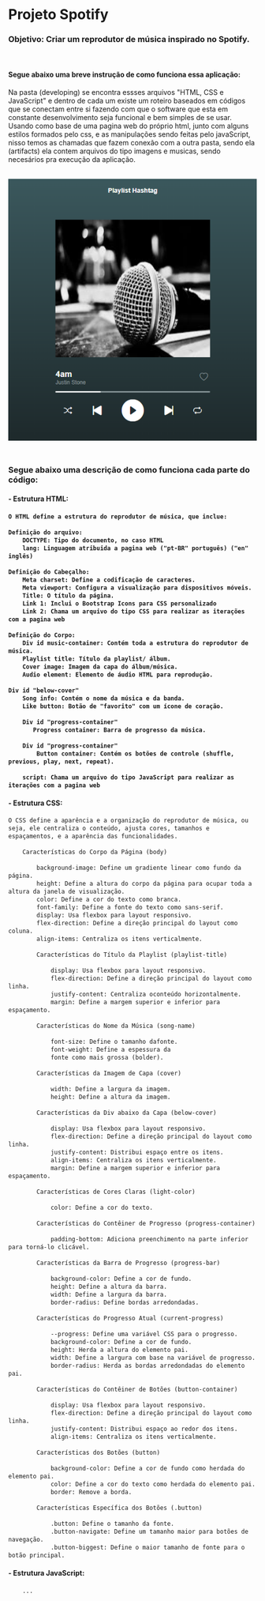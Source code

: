 <h1> Projeto Spotify </h1>

<h3>Objetivo: Criar um reprodutor de música inspirado no Spotify.</h3><br>

<h4>Segue abaixo uma breve instrução de como funciona essa aplicação:</h4>
<p>Na pasta (developing) se encontra essses arquivos "HTML, CSS e JavaScript" e dentro de cada um existe um roteiro baseados em códigos que se conectam entre si fazendo com que o software que esta em constante desenvolvimento seja funcional e bem simples de se usar. 
Usando como base de uma pagina web do próprio html, junto com alguns estilos formados pelo css, e as manipulações sendo feitas pelo javaScript, nisso temos as chamadas que fazem conexão com a outra pasta, sendo ela (artifacts) ela contem arquivos do tipo imagens e musicas, sendo necesários pra execução da aplicação.</p><br>

<div align="center">
    <img alt="imagem_execution_music" src="/artifacts/images/execution_music.png"></img>
</div><br>

##

<h3>Segue abaixo uma descrição de como funciona cada parte do código:</h3>

<h4>- Estrutura HTML:<h4>
<div>
    
    O HTML define a estrutura do reprodutor de música, que inclue:
    
    Definição do arquivo:
        DOCTYPE: Tipo do documento, no caso HTML
        lang: Linguagem atribuida a pagina web ("pt-BR" português) ("en" inglês)

    Definição do Cabeçalho:
        Meta charset: Define a codificação de caracteres.
        Meta viewport: Configura a visualização para dispositivos móveis.
        Title: O título da página.
        Link 1: Inclui o Bootstrap Icons para CSS personalizado
        Link 2: Chama um arquivo do tipo CSS para realizar as iterações com a pagina web
        
    Definição do Corpo:
        Div id music-container: Contém toda a estrutura do reprodutor de música.
        Playlist title: Título da playlist/ álbum.
        Cover image: Imagem da capa do álbum/música.
        Audio element: Elemento de áudio HTML para reprodução.

    Div id "below-cover"
        Song info: Contém o nome da música e da banda.
        Like button: Botão de "favorito" com um ícone de coração.

        Div id "progress-container"
           Progress container: Barra de progresso da música.

        Div id "progress-container"
            Button container: Contém os botões de controle (shuffle, previous, play, next, repeat).

        script: Chama um arquivo do tipo JavaScript para realizar as iterações com a pagina web
</div> 
    
<h4>- Estrutura CSS:</h4>
<div> 
 
    O CSS define a aparência e a organização do reprodutor de música, ou seja, ele centraliza o conteúdo, ajusta cores, tamanhos e espaçamentos, e a aparência das funcionalidades.

        Características do Corpo da Página (body)

            background-image: Define um gradiente linear como fundo da página.
            height: Define a altura do corpo da página para ocupar toda a altura da janela de visualização.
            color: Define a cor do texto como branca.
            font-family: Define a fonte do texto como sans-serif.
            display: Usa flexbox para layout responsivo.
            flex-direction: Define a direção principal do layout como coluna.
            align-items: Centraliza os itens verticalmente.

            Características do Título da Playlist (playlist-title)

                display: Usa flexbox para layout responsivo.
                flex-direction: Define a direção principal do layout como linha.
                justify-content: Centraliza oconteúdo horizontalmente.
                margin: Define a margem superior e inferior para espaçamento.
                    
            Características do Nome da Música (song-name)

                font-size: Define o tamanho dafonte.
                font-weight: Define a espessura da 
                fonte como mais grossa (bolder).

            Características da Imagem de Capa (cover)

                width: Define a largura da imagem.
                height: Define a altura da imagem.
                
            Características da Div abaixo da Capa (below-cover)

                display: Usa flexbox para layout responsivo.
                flex-direction: Define a direção principal do layout como linha.
                justify-content: Distribui espaço entre os itens.
                align-items: Centraliza os itens verticalmente.
                margin: Define a margem superior e inferior para espaçamento.

            Características de Cores Claras (light-color)

                color: Define a cor do texto.

            Características do Contêiner de Progresso (progress-container)

                padding-bottom: Adiciona preenchimento na parte inferior para torná-lo clicável.

            Características da Barra de Progresso (progress-bar)

                background-color: Define a cor de fundo.
                height: Define a altura da barra.
                width: Define a largura da barra.
                border-radius: Define bordas arredondadas.

            Características do Progresso Atual (current-progress)

                --progress: Define uma variável CSS para o progresso.
                background-color: Define a cor de fundo.
                height: Herda a altura do elemento pai.
                width: Define a largura com base na variável de progresso.
                border-radius: Herda as bordas arredondadas do elemento pai.
                
            Características do Contêiner de Botões (button-container)

                display: Usa flexbox para layout responsivo.
                flex-direction: Define a direção principal do layout como linha.
                justify-content: Distribui espaço ao redor dos itens.
                align-items: Centraliza os itens verticalmente.
                
            Características dos Botões (button)

                background-color: Define a cor de fundo como herdada do elemento pai.
                color: Define a cor do texto como herdada do elemento pai.
                border: Remove a borda.
                
            Características Específica dos Botões (.button)

                .button: Define o tamanho da fonte.
                .button-navigate: Define um tamanho maior para botões de navegação.
                .button-biggest: Define o maior tamanho de fonte para o botão principal.
</div>


<h4>- Estrutura JavaScript:</h4>
<div>
    
        ...
</div>
